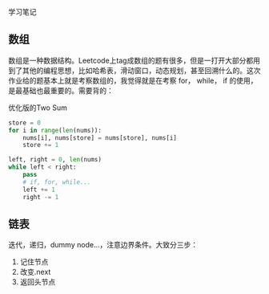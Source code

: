 学习笔记

## 数组
数组是一种数据结构。Leetcode上tag成数组的题有很多，但是一打开大部分都用到了其他的编程思想，比如哈希表，滑动窗口，动态规划，甚至回溯什么的。这次作业给的题基本上就是考察数组的，我觉得就是在考察 for， while， if 的使用，是最基础也最重要的。需要背的：

优化版的Two Sum

```python
store = 0
for i in range(len(nums)):
    nums[i], nums[store] = nums[store], nums[i]
    store += 1
```
```python
left, right = 0, len(nums)
while left < right:
    pass
    # if, for, while...
    left += 1
    right -= 1
```
## 链表
迭代，递归，dummy node...，注意边界条件。大致分三步：
1. 记住节点
2. 改变.next
3. 返回头节点

